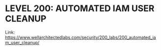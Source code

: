 # LEVEL 200: AUTOMATED IAM USER CLEANUP

Link: https://www.wellarchitectedlabs.com/security/200_labs/200_automated_iam_user_cleanup/